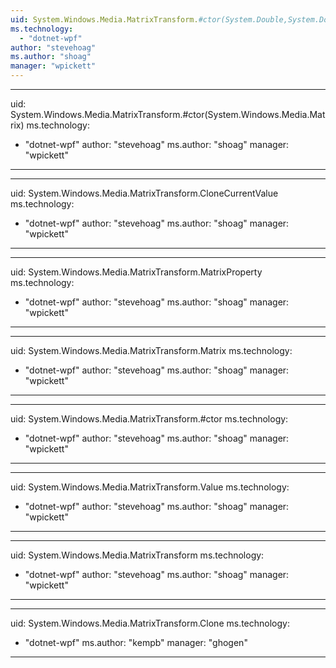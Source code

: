 ```yaml
---
uid: System.Windows.Media.MatrixTransform.#ctor(System.Double,System.Double,System.Double,System.Double,System.Double,System.Double)
ms.technology: 
  - "dotnet-wpf"
author: "stevehoag"
ms.author: "shoag"
manager: "wpickett"
---
```


---
uid: System.Windows.Media.MatrixTransform.#ctor(System.Windows.Media.Matrix)
ms.technology: 
  - "dotnet-wpf"
author: "stevehoag"
ms.author: "shoag"
manager: "wpickett"
---

---
uid: System.Windows.Media.MatrixTransform.CloneCurrentValue
ms.technology: 
  - "dotnet-wpf"
author: "stevehoag"
ms.author: "shoag"
manager: "wpickett"
---

---
uid: System.Windows.Media.MatrixTransform.MatrixProperty
ms.technology: 
  - "dotnet-wpf"
author: "stevehoag"
ms.author: "shoag"
manager: "wpickett"
---

---
uid: System.Windows.Media.MatrixTransform.Matrix
ms.technology: 
  - "dotnet-wpf"
author: "stevehoag"
ms.author: "shoag"
manager: "wpickett"
---

---
uid: System.Windows.Media.MatrixTransform.#ctor
ms.technology: 
  - "dotnet-wpf"
author: "stevehoag"
ms.author: "shoag"
manager: "wpickett"
---

---
uid: System.Windows.Media.MatrixTransform.Value
ms.technology: 
  - "dotnet-wpf"
author: "stevehoag"
ms.author: "shoag"
manager: "wpickett"
---

---
uid: System.Windows.Media.MatrixTransform
ms.technology: 
  - "dotnet-wpf"
author: "stevehoag"
ms.author: "shoag"
manager: "wpickett"
---

---
uid: System.Windows.Media.MatrixTransform.Clone
ms.technology: 
  - "dotnet-wpf"
ms.author: "kempb"
manager: "ghogen"
---
